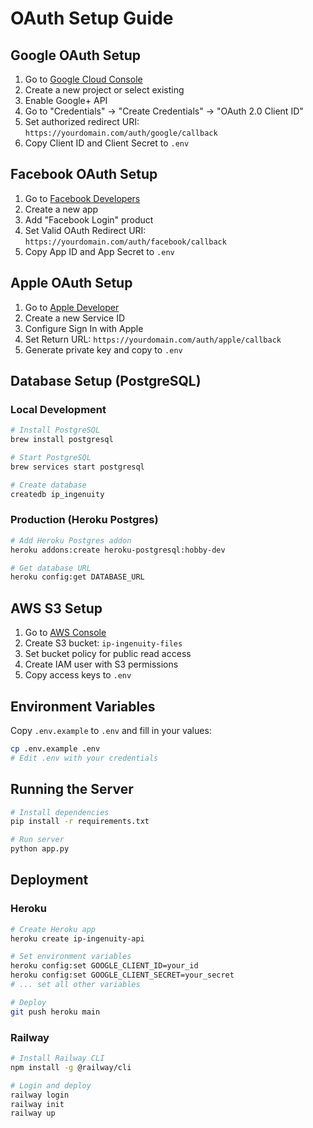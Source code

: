 # OAuth Setup Guide

## Google OAuth Setup

1. Go to [Google Cloud Console](https://console.cloud.google.com/)
2. Create a new project or select existing
3. Enable Google+ API
4. Go to "Credentials" → "Create Credentials" → "OAuth 2.0 Client ID"
5. Set authorized redirect URI: `https://yourdomain.com/auth/google/callback`
6. Copy Client ID and Client Secret to `.env`

## Facebook OAuth Setup

1. Go to [Facebook Developers](https://developers.facebook.com/)
2. Create a new app
3. Add "Facebook Login" product
4. Set Valid OAuth Redirect URI: `https://yourdomain.com/auth/facebook/callback`
5. Copy App ID and App Secret to `.env`

## Apple OAuth Setup

1. Go to [Apple Developer](https://developer.apple.com/)
2. Create a new Service ID
3. Configure Sign In with Apple
4. Set Return URL: `https://yourdomain.com/auth/apple/callback`
5. Generate private key and copy to `.env`

## Database Setup (PostgreSQL)

### Local Development
```bash
# Install PostgreSQL
brew install postgresql

# Start PostgreSQL
brew services start postgresql

# Create database
createdb ip_ingenuity
```

### Production (Heroku Postgres)
```bash
# Add Heroku Postgres addon
heroku addons:create heroku-postgresql:hobby-dev

# Get database URL
heroku config:get DATABASE_URL
```

## AWS S3 Setup

1. Go to [AWS Console](https://console.aws.amazon.com/)
2. Create S3 bucket: `ip-ingenuity-files`
3. Set bucket policy for public read access
4. Create IAM user with S3 permissions
5. Copy access keys to `.env`

## Environment Variables

Copy `.env.example` to `.env` and fill in your values:

```bash
cp .env.example .env
# Edit .env with your credentials
```

## Running the Server

```bash
# Install dependencies
pip install -r requirements.txt

# Run server
python app.py
```

## Deployment

### Heroku
```bash
# Create Heroku app
heroku create ip-ingenuity-api

# Set environment variables
heroku config:set GOOGLE_CLIENT_ID=your_id
heroku config:set GOOGLE_CLIENT_SECRET=your_secret
# ... set all other variables

# Deploy
git push heroku main
```

### Railway
```bash
# Install Railway CLI
npm install -g @railway/cli

# Login and deploy
railway login
railway init
railway up
```